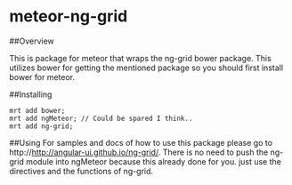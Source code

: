 meteor-ng-grid
==============

##Overview

This is package for meteor that wraps the ng-grid bower package.
This utilizes bower for getting the mentioned package so you should first install bower for meteor.

##Installing
```
mrt add bower;
mrt add ngMeteor; // Could be spared I think..
mrt add ng-grid;
```

##Using
For samples and docs of how to use this package please go to http://http://angular-ui.github.io/ng-grid/.
There is no need to push the ng-grid module into ngMeteor because this already done for you. just use the directives
and the functions of ng-grid.
